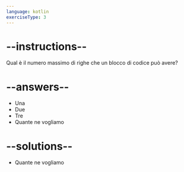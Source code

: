 ```yaml
---
language: kotlin
exerciseType: 3
---
```


# --instructions--

Qual è il numero massimo di righe che un blocco di codice può avere?

# --answers--

- Una
- Due
- Tre
- Quante ne vogliamo

# --solutions--

- Quante ne vogliamo
